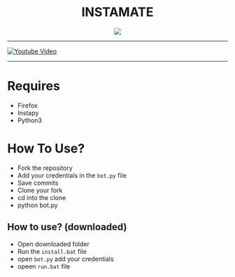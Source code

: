 
 <h1 align="center">INSTAMATE</h1>
 <p align="center">
 <img src="https://repository-images.githubusercontent.com/304879526/70a70c80-5861-11eb-99a7-2198cf20073e">
 </p>
 
 
 
 ---
 
 [![Youtube Video](https://img.youtube.com/5OUZ2QrlaYA&t=31s/0.jpg)](https://www.youtube.com/watch?v=5OUZ2QrlaYA&t=31s)

 
 ----
 
 # Requires
 
 - Firefox</a>
 - Instapy
 - Python3
# How To Use?

- Fork the repository 
- Add your credentials in the `bot.py` file
- Save commits
- Clone your fork
- cd into the clone
- python bot.py


## How to use? (downloaded)

- Open downloaded folder
- Run the `install.bat` file
- open `bot.py` add your credentials 
- opeen `run.bat` file
